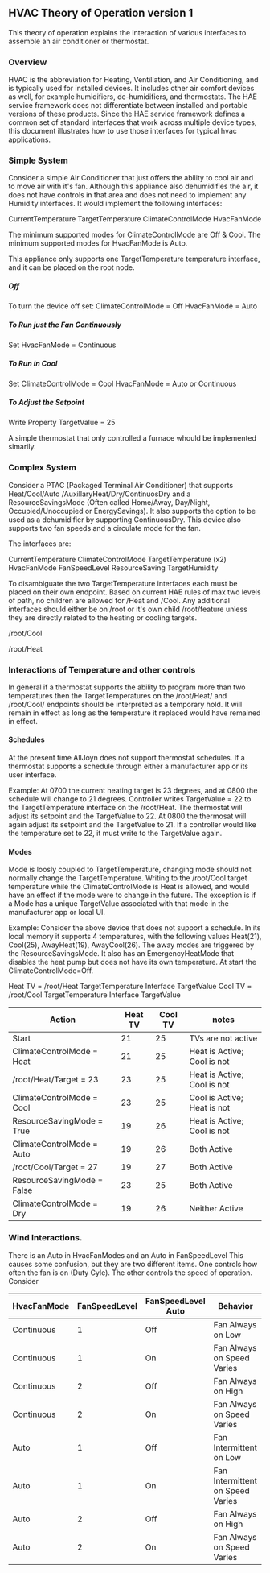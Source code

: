 ## HVAC Theory of Operation version 1

This theory of operation explains the interaction of various interfaces to 
assemble an air conditioner or thermostat.


### Overview

HVAC is the abbreviation for Heating, Ventillation, and Air Conditioning, and is
typically used for installed devices.  It includes other air comfort devices as
well, for example humidifiers, de-humidifiers, and thermostats.  The HAE service 
framework does not differentiate between installed and portable versions of 
these products. Since the HAE service framework defines a common set of standard 
interfaces that work across multiple device types, this document illustrates how 
to use those interfaces for typical hvac applications.

### Simple System

Consider a simple Air Conditioner that just offers the ability to cool air and 
to move air with it's fan.  Although this appliance also dehumidifies the air, 
it does not have controls in that area and does not need to implement any 
Humidity interfaces. It would implement the following interfaces:

CurrentTemperature
TargetTemperature
ClimateControlMode
HvacFanMode 

The minimum supported modes for ClimateControlMode are Off & Cool.
The minimum supported modes for HvacFanMode is Auto. 

This appliance only supports one TargetTemperature temperature interface, and it 
can be placed on the root node.

##### Off
To turn the device off set:
ClimateControlMode = Off
HvacFanMode = Auto

##### To Run just the Fan Continuously

Set HvacFanMode = Continuous

##### To Run in Cool
Set ClimateControlMode = Cool
HvacFanMode = Auto or Continuous

##### To Adjust the Setpoint
Write Property TargetValue = 25

A simple thermostat that only controlled a furnace whould be implemented simarily.

### Complex System

Consider a PTAC (Packaged Terminal Air Conditioner) that supports Heat/Cool/Auto
/AuxillaryHeat/Dry/ContinuosDry and a ResourceSavingsMode (Often called 
Home/Away, Day/Night, Occupied/Unoccupied or EnergySavings).   It also supports 
the option to be used as a dehumidifier by supporting ContinuousDry. This device 
also supports two fan speeds and a circulate mode for the fan.

The interfaces are:

CurrentTemperature
ClimateControlMode
TargetTemperature (x2)
HvacFanMode
FanSpeedLevel
ResourceSaving
TargetHumidity

To disambiguate the two TargetTemperature interfaces each must be placed on 
their own endpoint.  Based on current HAE rules of max two levels of path,
no children are allowed  for /Heat and /Cool.  Any additional interfaces should 
either be on /root or it's own child /root/feature unless they are directly 
related to the heating or cooling targets.

/root/Cool

/root/Heat

###  Interactions of Temperature and other controls
In general if a thermostat supports the ability to program more than two 
temperatures then the TargetTemperatures on the /root/Heat/ and /root/Cool/
endpoints should be interpreted as a temporary hold.  It will remain in effect 
as long as the temperature it replaced would have remained in effect.

#### Schedules
At the present time AllJoyn does not support thermostat schedules.  If a 
thermostat supports a schedule through either a manufacturer app or its user
interface.

Example:  At 0700 the current heating target is 23 degrees, and at 0800 the 
schedule will change to 21 degrees.  Controller writes TargetValue = 22 to the 
TargetTemperature interface on the /root/Heat.  The thermostat will adjust its 
setpoint and the TargetValue to 22.  At 0800 the thermosat will again adjust its
setpoint and the TargetValue to 21.  If a controller would like the temperature
set to 22, it must write to the TargetValue again.

#### Modes 
Mode is loosly coupled to TargetTemperature, changing mode should not normally
change the TargetTemperature.  Writing to the /root/Cool target temperature
while the ClimateControlMode is Heat is allowed, and would have an effect if the 
mode were to change in the future.
The exception is if a Mode has a unique TargetValue associated with that mode in 
the manufacturer app or local UI.

Example:
Consider the above device that does not support a schedule.  In its local 
memory it supports 4 temperatures, with the following values Heat(21), Cool(25),
AwayHeat(19), AwayCool(26).  The away modes are triggered by the 
ResourceSavingsMode.  It also has an EmergencyHeatMode that disables the heat 
pump but does not have its own temperature. At start the ClimateControlMode=Off.  

Heat TV = /root/Heat TargetTemperature Interface TargetValue
Cool TV = /root/Cool TargetTemperature Interface TargetValue

| Action                    | Heat TV | Cool TV | notes                        |
|---------------------------|---------|---------|------------------------------|
| Start                     |  21     | 25      |TVs are not active            |
| ClimateControlMode = Heat |  21     | 25      | Heat is Active; Cool is not  |
| /root/Heat/Target = 23    |  23     | 25      | Heat is Active; Cool is not  |
| ClimateControlMode = Cool |  23     | 25      | Cool is Active; Heat is not  |
| ResourceSavingMode = True |  19     | 26      | Heat is Active; Cool is not  |
| ClimateControlMode = Auto |  19     | 26      | Both Active                  |
| /root/Cool/Target = 27    |  19     | 27      | Both Active                  |
| ResourceSavingMode = False|  23     | 25      | Both Active                  |
| ClimateControlMode = Dry  |  19     | 26      | Neither Active               |


### Wind Interactions.

There is an Auto in HvacFanModes and an Auto in FanSpeedLevel
This causes some confusion, but they are two different items.  One controls how
often the fan is on (Duty Cyle).  The other controls the speed of operation.
Consider 

|  HvacFanMode | FanSpeedLevel | FanSpeedLevel Auto | Behavior         |
|--------------|--------------|-------------------|------------------|
| Continuous   |   1          |   Off             | Fan Always on Low |
| Continuous   |   1          |   On              | Fan Always on Speed Varies |
| Continuous   |   2          |   Off             | Fan Always on High |
| Continuous   |   2          |   On              | Fan Always on Speed Varies |
| Auto         |   1          |   Off             | Fan Intermittent on Low |
| Auto         |   1          |   On              | Fan Intermittent on Speed Varies |
| Auto         |   2          |   Off             | Fan Always on High |
| Auto         |   2          |   On              | Fan Always on Speed Varies |
